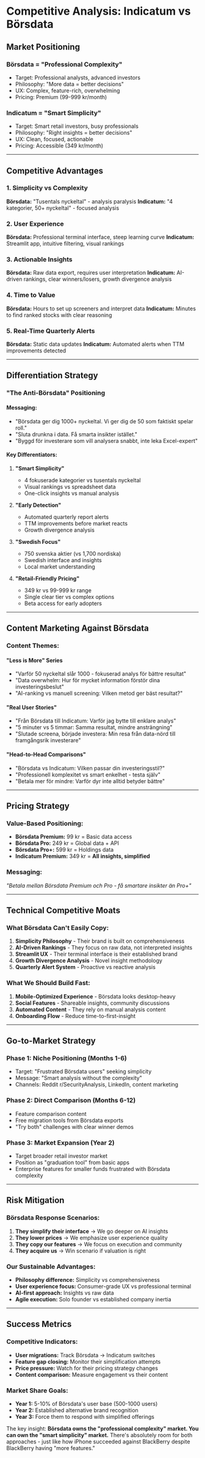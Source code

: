 # Competitive Analysis: Indicatum vs Börsdata

## Market Positioning

### **Börsdata = "Professional Complexity"**
- Target: Professional analysts, advanced investors
- Philosophy: "More data = better decisions"
- UX: Complex, feature-rich, overwhelming
- Pricing: Premium (99-999 kr/month)

### **Indicatum = "Smart Simplicity"**
- Target: Smart retail investors, busy professionals
- Philosophy: "Right insights = better decisions"  
- UX: Clean, focused, actionable
- Pricing: Accessible (349 kr/month)

---

## Competitive Advantages

### **1. Simplicity vs Complexity**
**Börsdata:** "Tusentals nyckeltal" - analysis paralysis
**Indicatum:** "4 kategorier, 50+ nyckeltal" - focused analysis

### **2. User Experience**
**Börsdata:** Professional terminal interface, steep learning curve
**Indicatum:** Streamlit app, intuitive filtering, visual rankings

### **3. Actionable Insights**
**Börsdata:** Raw data export, requires user interpretation
**Indicatum:** AI-driven rankings, clear winners/losers, growth divergence analysis

### **4. Time to Value**
**Börsdata:** Hours to set up screeners and interpret data
**Indicatum:** Minutes to find ranked stocks with clear reasoning

### **5. Real-Time Quarterly Alerts**
**Börsdata:** Static data updates
**Indicatum:** Automated alerts when TTM improvements detected

---

## Differentiation Strategy

### **"The Anti-Börsdata" Positioning**

#### **Messaging:**
- "Börsdata ger dig 1000+ nyckeltal. Vi ger dig de 50 som faktiskt spelar roll."
- "Sluta drunkna i data. Få smarta insikter istället."
- "Byggd för investerare som vill analysera snabbt, inte leka Excel-expert"

#### **Key Differentiators:**

1. **"Smart Simplicity"**
   - 4 fokuserade kategorier vs tusentals nyckeltal
   - Visual rankings vs spreadsheet data
   - One-click insights vs manual analysis

2. **"Early Detection"**
   - Automated quarterly report alerts
   - TTM improvements before market reacts
   - Growth divergence analysis

3. **"Swedish Focus"**
   - 750 svenska aktier (vs 1,700 nordiska)
   - Swedish interface and insights
   - Local market understanding

4. **"Retail-Friendly Pricing"**
   - 349 kr vs 99-999 kr range
   - Single clear tier vs complex options
   - Beta access for early adopters

---

## Content Marketing Against Börsdata

### **Content Themes:**

#### **"Less is More" Series**
- "Varför 50 nyckeltal slår 1000 - fokuserad analys för bättre resultat"
- "Data overwhelm: Hur för mycket information förstör dina investeringsbeslut"
- "AI-ranking vs manuell screening: Vilken metod ger bäst resultat?"

#### **"Real User Stories"**
- "Från Börsdata till Indicatum: Varför jag bytte till enklare analys"
- "5 minuter vs 5 timmar: Samma resultat, mindre ansträngning"
- "Slutade screena, började investera: Min resa från data-nörd till framgångsrik investerare"

#### **"Head-to-Head Comparisons"**
- "Börsdata vs Indicatum: Vilken passar din investeringsstil?"
- "Professionell komplexitet vs smart enkelhet - testa själv"
- "Betala mer för mindre: Varför dyr inte alltid betyder bättre"

---

## Pricing Strategy

### **Value-Based Positioning:**
- **Börsdata Premium:** 99 kr = Basic data access
- **Börsdata Pro:** 249 kr = Global data + API  
- **Börsdata Pro+:** 599 kr = Holdings data
- **Indicatum Premium:** 349 kr = **All insights, simplified**

### **Messaging:**
*"Betala mellan Börsdata Premium och Pro - få smartare insikter än Pro+"*

---

## Technical Competitive Moats

### **What Börsdata Can't Easily Copy:**

1. **Simplicity Philosophy** - Their brand is built on comprehensiveness
2. **AI-Driven Rankings** - They focus on raw data, not interpreted insights  
3. **Streamlit UX** - Their terminal interface is their established brand
4. **Growth Divergence Analysis** - Novel insight methodology
5. **Quarterly Alert System** - Proactive vs reactive analysis

### **What We Should Build Fast:**

1. **Mobile-Optimized Experience** - Börsdata looks desktop-heavy
2. **Social Features** - Shareable insights, community discussions
3. **Automated Content** - They rely on manual analysis content
4. **Onboarding Flow** - Reduce time-to-first-insight

---

## Go-to-Market Strategy

### **Phase 1: Niche Positioning (Months 1-6)**
- Target: "Frustrated Börsdata users" seeking simplicity
- Message: "Smart analysis without the complexity"
- Channels: Reddit r/SecurityAnalysis, LinkedIn, content marketing

### **Phase 2: Direct Comparison (Months 6-12)**
- Feature comparison content
- Free migration tools from Börsdata exports
- "Try both" challenges with clear winner demos

### **Phase 3: Market Expansion (Year 2)**
- Target broader retail investor market
- Position as "graduation tool" from basic apps
- Enterprise features for smaller funds frustrated with Börsdata complexity

---

## Risk Mitigation

### **Börsdata Response Scenarios:**

1. **They simplify their interface** → We go deeper on AI insights
2. **They lower prices** → We emphasize user experience quality
3. **They copy our features** → We focus on execution and community
4. **They acquire us** → Win scenario if valuation is right

### **Our Sustainable Advantages:**

- **Philosophy difference:** Simplicity vs comprehensiveness
- **User experience focus:** Consumer-grade UX vs professional terminal
- **AI-first approach:** Insights vs raw data
- **Agile execution:** Solo founder vs established company inertia

---

## Success Metrics

### **Competitive Indicators:**
- **User migrations:** Track Börsdata → Indicatum switches
- **Feature gap closing:** Monitor their simplification attempts  
- **Price pressure:** Watch for their pricing strategy changes
- **Content comparison:** Measure engagement vs their content

### **Market Share Goals:**
- **Year 1:** 5-10% of Börsdata's user base (500-1000 users)
- **Year 2:** Established alternative brand recognition
- **Year 3:** Force them to respond with simplified offerings

The key insight: **Börsdata owns the "professional complexity" market. You can own the "smart simplicity" market.** There's absolutely room for both approaches - just like how iPhone succeeded against BlackBerry despite BlackBerry having "more features."
